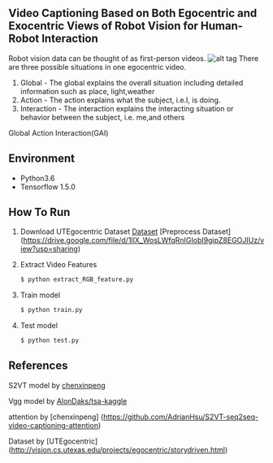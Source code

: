 Video Captioning Based on Both Egocentric and Exocentric Views of Robot Vision for Human-Robot Interaction
---

Robot vision data can be thought of as first-person videos.
![alt tag](https://github.com/KangSooHan/GAI/images/Figure.png)
There are three possible situations in one egocentric video.
  1. Global
    - The global explains the overall situation including detailed information such as place, light,weather
  2. Action
    - The action explains what the subject, i.e.I, is doing.
  3. Interaction
    - The interaction explains the interacting situation or behavior between the subject, i.e. me,and others

Global Action Interaction(GAI)

## Environment
  - Python3.6
  - Tensorflow 1.5.0
  
## How To Run
  1. Download UTEgocentric Dataset
     [Dataset](http://vision.cs.utexas.edu/projects/egocentric_data/UT_Egocentric_Dataset.html)
     [Preprocess Dataset] (https://drive.google.com/file/d/1IlX_WosLWfqRnIGIobI9gipZ8EGOJIUz/view?usp=sharing)
     
  2. Extract Video Features
     ```bash
     $ python extract_RGB_feature.py
     ```
     
  3. Train model
     ```bash
     $ python train.py
     ```
     
  4. Test model
     ```bash
     $ python test.py
     ```


## References
  S2VT model by [chenxinpeng](https://github.com/chenxinpeng/S2VT)
  
  Vgg model by [AlonDaks/tsa-kaggle](https://github.com/AlonDaks/tsa-kaggle)
  
  attention by [chenxinpeng] (https://github.com/AdrianHsu/S2VT-seq2seq-video-captioning-attention)
 
  Dataset by [UTEgocentric] (http://vision.cs.utexas.edu/projects/egocentric/storydriven.html)

